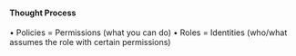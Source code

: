 #### Thought Process
• Policies = Permissions (what you can do)
•	Roles = Identities (who/what assumes the role with certain permissions)
